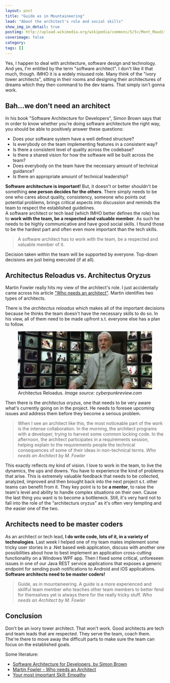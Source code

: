 ```yaml
---
layout: post
title: "Guide as in Mountaineering"
lead: "About the architect's role and social skills"
show_img_in_detail: true
postimg: http://upload.wikimedia.org/wikipedia/commons/5/5c/Mont_Maudit_-_Mountaineers_on_the_Kuffner_Ridge.jpg
coverimage: false
category:
tags: []
---
```


Yes, I happen to deal with architecture, software design and technology. And yes, I'm entitled by the term "software architect". I don't like it that much, though. IMHO it is a widely misused role. Many think of the "ivory tower architects", sitting in their rooms and designing their architectures of dreams which they then command to the dev teams. That simply isn't gonna work.

## Bah...we don't need an architect

In his book "Software Architecture for Developers", Simon Brown says that in order to know whether you're doing software architecture the right way, you should be able to positively answer these questions:

- Does your software system have a well defined structure?
- Is everybody on the team implementing features in a consistent way?
- Is there a consistent level of quality across the codebase?
- Is there a shared vision for how the software will be built across the team?
- Does everybody on the team have the necessary amount of technical guidance?
- Is there an appropriate amount of technical leadership?

**Software architecture is important!** But, it doesn't or better shouldn't be something **one person decides for the others**. There simply needs to be one who cares about quality, consistency, someone who points out potential problems, brings critical aspects into discussion and reminds the team to respect the established guidelines.  
A software architect or tech lead (which IMHO better defines the role) has to **work with the team, be a respected and valuable member**. As such he needs to be highly communicative and have good social skills. I found those to be the hardest part and often even more important than the tech skills.

>A software architect has to work with the team, be a respected and valuable member of it.

Decision taken within the team will be supported by everyone. Top-down decisions are just being executed (if at all).

## Architectus Reloadus vs. Architectus Oryzus

Martin Fowler really hits my view of the architect's role. I just accidentally came across his article ["Who needs an architect"](http://martinfowler.com/ieeeSoftware/whoNeedsArchitect.pdf). Martin identifies two types of architects.  

There is the _architectus reloadus_ which makes all of the important decisions because he thinks the team doesn't have the necessary skills to do so. In his view, all of them need to be made upfront s.t. everyone else has a plan to follow.

<figure>
	<img src="/blog/assets/imgs/architect-matrix.jpg" />
	<figcaption>Architectus Reloadus. <i>Image source: cyberpunkreview.com</i></figcaption>
</figure>

Then there is the _architectus oryzus_, one that needs to be very aware what's currently going on in the project. He needs to foresee upcoming issues and address them before they become a serious problem.

> When I see an architect like this, the most noticeable part of the work is the intense collaboration. In the morning, the architect programs with a developer, trying to harvest some common locking code. In the afternoon, the architect participates in a requirements session, helping explain to the requirements people the technical consequences of some of their ideas in non-technical terms. <cite>Who needs an Architect by M. Fowler</cite>

This exactly reflects my kind of vision. I love to work in the team, to live the dynamics, the ups and downs. You have to experience the kind of problems that arise. This is extremely valuable feedback that needs to be collected, analyzed, improved and then brought back into the next project s.t. other teams can benefit from it. They key point is to be **a mentor**, to raise the team's level and ability to handle complex situations on their own. Cause the last thing you want is to become a bottleneck. Still, it's very hard not to fall into the role of the "architecturs oryzus" as it's often very tempting and the easier one of the two.

## Architects need to be master coders

As an architect or tech lead, **I do write code, lots of it, in a variety of technologies**. Last week I helped one of my team mates implement some tricky user stories in a .Net based web application, discuss with another one possibilities about how to best implement an application cross-cutting functionality on a Windows WPF app. Then I fixed some critical, unforeseen issues in one of our Java REST service applications that exposes a generic endpoint for sending push notifications to Android and iOS applications. **Software architects need to be master coders!**

> Guide, as in mountaineering. A guide is a more experienced and skillful team member who teaches other team members to better fend for themselves yet is always there for the really tricky stuff. <cite>Who needs an Architect by M. Fowler</cite>

## Conclusion

Don't be an ivory tower architect. That won't work. Good architects are tech and team leads that are respected. They serve the team, coach them. The're there to move away the difficult parts to make sure the team can focus on the established goals.

Some literature:

- [Software Architecture for Developers, by Simon Brown](https://leanpub.com/software-architecture-for-developers)
- [Martin Fowler - Who needs an Architect](http://martinfowler.com/ieeeSoftware/whoNeedsArchitect.pdf)
- [Your most important Skill: Empathy](http://chadfowler.com/blog/2014/01/19/empathy/)